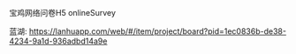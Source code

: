 宝鸡网络问卷H5
onlineSurvey

蓝湖: https://lanhuapp.com/web/#/item/project/board?pid=1ec0836b-de38-4234-9a1d-936adbd14a9e
